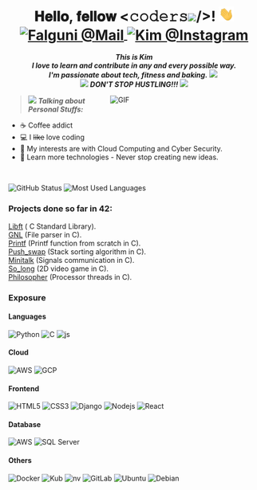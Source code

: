 <h1 align="center">𝐇𝐞𝐥𝐥𝐨, 𝐟𝐞𝐥𝐥𝐨𝐰 <𝚌𝚘𝚍𝚎𝚛𝚜<img src="https://github.com/TheDudeThatCode/TheDudeThatCode/blob/master/Assets/Earth.gif" width="24px">/>! <img src="https://raw.githubusercontent.com/ABSphreak/ABSphreak/master/gifs/Hi.gif" width="30px">
 <br>
  <a href="mailto:tkimberlyyz@gmail.com">
  <img align="center" alt="Falguni @Mail" width="22px" src="https://cdn.jsdelivr.net/npm/simple-icons@v3/icons/gmail.svg" />
</a>
<a href="https://www.instagram.com/kimyzc">
  <img align="center" alt="Kim @Instagram" width="22px" src="https://cdn.jsdelivr.net/npm/simple-icons@v3/icons/instagram.svg" />
</a>







</h1>
<p align="center">
  <em>
    <b> This is Kim  <br>I love to learn and contribute in any and every possible way.  <br>I'm passionate about tech, fitness and baking.</b>&nbsp;<img src="https://github.com/TheDudeThatCode/TheDudeThatCode/blob/master/Assets/Designer.gif" width="36px">&nbsp
  </em> 
  <br><img src="https://media.giphy.com/media/VgCDAzcKvsR6OM0uWg/giphy.gif" width="50" /> <b><i>DON'T STOP HUSTLING!!!</i></b> <img src="https://media.giphy.com/media/7j2hfyeVcDtf2/giphy.gif" width="50" />
</p>
<img align="right" alt="GIF" width="300px" src="https://raw.githubusercontent.com/JoeyBling/JoeyBling/master/pic/pusheencode.gif" />

> <img src="https://media.giphy.com/media/ObNTw8Uzwy6KQ/giphy.gif" width="30px">&nbsp;***Talking about Personal Stuffs:***
- ☕ Coffee addict 
- 💻 I <s>like</s> love coding
- 🤔 My interests are with Cloud Computing and Cyber Security.
- 💪 Learn more technologies - Never stop creating new ideas.
<br />

<p align="left">
<img src="https://github-readme-stats.vercel.app/api?username=donutkre&count_private=true&show_icons=true&hide=prs,issues&theme=buefy" alt="GitHub Status"/>
<img src = "https://github-readme-stats.vercel.app/api/top-langs/?username=donutkre&show_icons=true&layout=compact&theme=buefy" alt="Most Used Languages">
</p>

### Projects done so far in 42:
[Libft](https://github.com/donutkre/libft) ( C Standard Library). <br />
[GNL](https://github.com/donutkre/get_next_line) (File parser in C). <br />
[Printf](https://github.com/donutkre/printf) (Printf function from scratch in C). <br />
[Push_swap](https://github.com/donutkre/soolong) (Stack sorting algorithm in C). <br />
[Minitalk](https://github.com/donutkre/minitalk) (Signals communication in C). <br />
[So_long](https://github.com/donutkre/soolong) (2D video game in C). <br />
[Philosopher](https://github.com/donutkre/Philo) (Processor threads in C). <br />


### Exposure
#### Languages
![Python]( https://img.shields.io/badge/Python-FFD43B?style=for-the-badge&logo=python&logoColor=darkgreen)
![C](https://img.shields.io/badge/C-00599C?style=for-the-badge&logo=c&logoColor=white)
![js](https://img.shields.io/badge/JavaScript-323330?style=for-the-badge&logo=javascript&logoColor=F7DF1E)

#### Cloud
![AWS](https://img.shields.io/badge/Amazon_AWS-232F3E?style=for-the-badge&logo=amazon-aws&logoColor=white)
![GCP](https://img.shields.io/badge/Google_Cloud-4285F4?style=for-the-badge&logo=google-cloud&logoColor=white)

#### Frontend
![HTML5](	https://img.shields.io/badge/HTML5-E34F26?style=for-the-badge&logo=html5&logoColor=white)
![CSS3](	https://img.shields.io/badge/CSS3-1572B6?style=for-the-badge&logo=css3&logoColor=white)
![Django](https://img.shields.io/badge/Django-092E20?style=for-the-badge&logo=django&logoColor=white)
![Nodejs](	https://img.shields.io/badge/Node.js-339933?style=for-the-badge&logo=nodedotjs&logoColor=white)
![React](https://img.shields.io/badge/React-20232A?style=for-the-badge&logo=react&logoColor=61DAFB)

#### Database
![AWS](https://img.shields.io/badge/Amazon%20DynamoDB-4053D6?style=for-the-badge&logo=Amazon%20DynamoDB&logoColor=white)
![SQL Server](https://img.shields.io/badge/MySQL-00000F?style=for-the-badge&logo=mysql&logoColor=white)

#### Others
![Docker](https://img.shields.io/badge/Docker-2CA5E0?style=for-the-badge&logo=docker&logoColor=white)
![Kub](https://img.shields.io/badge/kubernetes-326ce5.svg?&style=for-the-badge&logo=kubernetes&logoColor=white)
![nv](https://img.shields.io/badge/Nginx-009639?style=for-the-badge&logo=nginx&logoColor=white)
![GitLab](https://img.shields.io/badge/GitLab-330F63?style=for-the-badge&logo=gitlab&logoColor=white)
![Ubuntu](https://img.shields.io/badge/Ubuntu-E95420?style=for-the-badge&logo=ubuntu&logoColor=white)
![Debian](https://img.shields.io/badge/Debian-A81D33?style=for-the-badge&logo=debian&logoColor=white)








